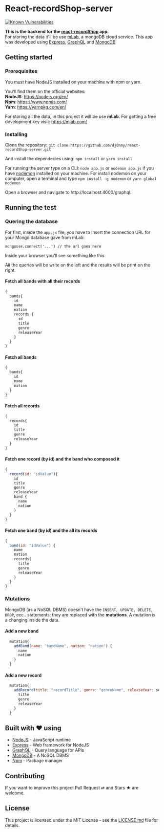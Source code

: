 # React-recordShop-server

[![Known Vulnerabilities](https://snyk.io/test/github/dj0nny/react-recordShop-server/badge.svg?targetFile=package.json)](https://snyk.io/test/github/dj0nny/react-recordShop-server?targetFile=package.json)


__This is the backend for the [react-recordShop](https://github.com/dj0nny/react-recordShop) app.__<br>
For storing the data it'll be use [mLab](https://mlab.com/), a mongoDB cloud service.
This app was developed using [Express](http://expressjs.com/), [GraphQL](https://graphql.org/) and [MongoDB](https://www.mongodb.com/)

## Getting started

### Prerequisites

You must have NodeJS installed on your machine with npm or yarn.

You'll find them on the official websites:<br>
__NodeJS__: https://nodejs.org/en/<br>
__Npm__: https://www.npmjs.com/<br>
__Yarn__: https://yarnpkg.com/en/

For storing all the data, in this project it will be use __mLab__. For getting a free development key visit: https://mlab.com/

### Installing

Clone the repository: `git clone https://github.com/dj0nny/react-recordShop-server.git`

And install the dependecies using:
`npm install` or `yarn install`

For running the server type on a CLI: `node app.js` or `nodemon app.js` if you have [nodemon](https://nodemon.io/) installed on your machine. 
For install nodemon on your computer, open a terminal and type `npm install -g nodemon` or `yarn global nodemon`

Open a browser and navigate to http://localhost:4000/graphql.

## Running the test

### Quering the database

For first, inside the `app.js` file, you have to insert the connection URL for your Mongo database gave from mLab:

`mongoose.connect('...') // the url goes here`

Inside your browser you'll see something like this:


All the queries will be write on the left and the results will be print on the right.

#### Fetch all bands with all their records

```javascript
{
  bands{
    id
    name
    nation
    records {
      id
      title
      genre
      releaseYear
    }
  }
}
```

#### Fetch all bands

```javascript
{
  bands{
    id
    name
    nation
  }
}
```

#### Fetch all records

```javascript
{
  records{
    id
    title
    genre
    releaseYear
  }
}
```
#### Fetch one record (by id) and the band who composed it

```javascript
{
  record(id: "idValue"){
    id
    title
    genre
    releaseYear
    band {
      name
      nation
    }
  }
}
```

#### Fetch one band (by id) and the all its records

```javascript
{
  band(id: "idValue") {
    name
    nation
    records{
      title
      genre
      releaseYear
    }
  }
}
```

### Mutations

MongoDB (as a NoSQL DBMS) doesn't have the `INSERT, UPDATE, DELETE, DROP`, ecc.. statements: they are replaced with the __mutations__. A mutation is a changing inside the data.

#### Add a new band

```javascript
  mutation{
    addBand(name: "bandName", nation: "nation") {
      name
      nation
    }
  }
```

#### Add a new record

```javascript
  mutation{
    addRecord(title: "recordTitle", genre: "genreName", releaseYear: yearAsInt, bandID: "bandId") {
      title
      genre
      releaseYear
    }
  }
```

## Built with ❤ using

* [NodeJS](https://nodejs.org/en/) - JavaScript runtime
* [Express](http://expressjs.com/) - Web framework for NodeJS
* [GraphQL](https://graphql.org/) - Query language for APIs
* [MongoDB](https://www.mongodb.com/) - A NoSQL DBMS
* [Npm](https://www.npmjs.com/) - Package manager

## Contributing

If you want to improve this project Pull Request ⇄ and Stars ★ are welcome.

## License

This project is licensed under the MIT License - see the [LICENSE.md](https://github.com/dj0nny/react-recordShop-server/blob/develop/LICENSE.md) file for details.

